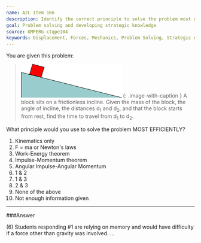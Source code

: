 ```yaml
---
name: A2L Item 166
description: Identify the correct principle to solve the problem most efficiently.
goal: Problem solving and developing strategic knowledge
source: UMPERG-ctqpe104
keywords: Displacement, Forces, Mechanics, Problem Solving, Strategic Approach
---
```


You are given this problem:

<blockquote>

![Item166_fig1.gif](../images/Item166_fig1.gif){: .image-with-caption } A
block sits on a frictionless incline. Given the mass of the block, the
angle of incline, the distances d<sub>1</sub> and d<sub>2</sub>, and
that the block starts from rest, find the time to travel from
d<sub>1</sub> to d<sub>2</sub>.

</blockquote>

What principle would you use to solve the problem MOST EFFICIENTLY?

1. Kinematics only
2. F = ma or Newton's laws
3. Work-Energy theorem
4. Impulse-Momentum theorem
5. Angular Impulse-Angular Momentum
6. 1 & 2
7. 1 & 3
8. 2 & 3
9. None of the above
10. Not enough information given


<hr/>

###Answer 

(6) Students responding #1 are relying on memory and would have
difficulty if a force other than gravity was involved.
...
